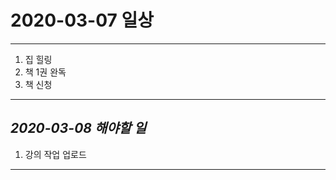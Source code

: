 # 2020-03-07 일상
-------------------------------
1. 집 힐링
2. 책 1권 완독
3. 책 신청

-----------------------------------

## *2020-03-08 해야할 일*
1. 강의 작업 업로드

------------